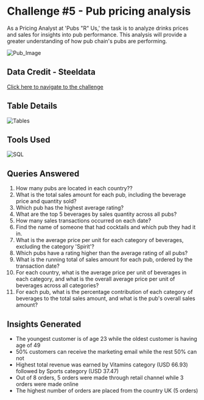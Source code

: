 
# Challenge #5 -  Pub pricing analysis


As a Pricing Analyst at 'Pubs "R" Us,' the task is to analyze drinks prices and sales for insights into pub performance. This analysis will provide a greater understanding of how pub chain's pubs are performing.

![Pub_Image](https://www.steeldata.org.uk/SQL5.jpg)




## Data Credit - Steeldata

[Click here to navigate to the challenge ](https://www.steeldata.org.uk/sql5.html)
## Table Details

![Tables](https://www.steeldata.org.uk/SQL5tables.png)




## Tools Used

![SQL](https://www.bconcepts.pt/wp-content/uploads/2020/11/Microsoft-SQL-Server.png)
## Queries Answered

1. How many pubs are located in each country??
2. What is the total sales amount for each pub, including the beverage price and quantity sold?
3. Which pub has the highest average rating?
4. What are the top 5 beverages by sales quantity across all pubs?
5. How many sales transactions occurred on each date?
6. Find the name of someone that had cocktails and which pub they had it in.
7. What is the average price per unit for each category of beverages, excluding the category 'Spirit'?
8. Which pubs have a rating higher than the average rating of all pubs?
9. What is the running total of sales amount for each pub, ordered by the transaction date?
10. For each country, what is the average price per unit of beverages in each category, and what is the overall average price per unit of beverages across all categories?
11. For each pub, what is the percentage contribution of each category of beverages to the total sales amount, and what is the pub's overall sales amount?
## Insights Generated

- The youngest customer is of age 23 while the oldest customer is having age of 49
- 50% customers can receive the marketing email while the rest 50% can not
- Highest total revenue was earned by Vitamins category (USD 66.93) followed by Sports category (USD 37.47)
- Out of 8 orders, 5 orders were made through retail channel while 3 orders were made online
- The highest number of orders are placed from the country UK (5 orders)

